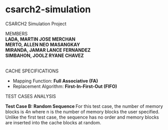 # csarch2-simulation
CSARCH2 Simulation Project <br>

MEMBERS <br>
<b>LADA, MARTIN JOSE MERCHAN <br>
MERTO, ALLEN NEO MASANGKAY <br>
MIRANDA, JAMAR LANCE FERNANDEZ <br>
SIMBAHON, JOOLZ RYANE CHAVEZ </b><br>
<br>

CACHE SPECIFICATIONS
- Mapping Function: <b>Full Associative (FA)</b>
- Replacement Algorithm: <b>First-In-First-Out (FIFO)</b>

TEST CASES ANALYSIS


<b> Test Case B: Random Sequence </b>
  For this test case, the number of memory blocks is 4n where n is the number of memory blocks the user specified. Unlike the first test case, the sequence has no order and memory blocks are inserted into the cache blocks at random. <br>

  
